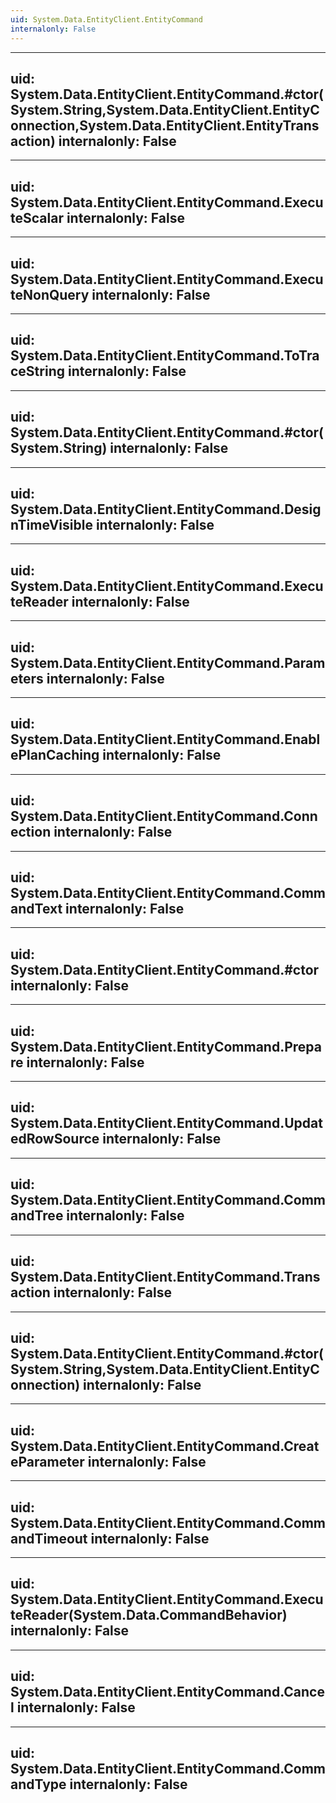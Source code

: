 ```yaml
---
uid: System.Data.EntityClient.EntityCommand
internalonly: False
---
```


---
uid: System.Data.EntityClient.EntityCommand.#ctor(System.String,System.Data.EntityClient.EntityConnection,System.Data.EntityClient.EntityTransaction)
internalonly: False
---

---
uid: System.Data.EntityClient.EntityCommand.ExecuteScalar
internalonly: False
---

---
uid: System.Data.EntityClient.EntityCommand.ExecuteNonQuery
internalonly: False
---

---
uid: System.Data.EntityClient.EntityCommand.ToTraceString
internalonly: False
---

---
uid: System.Data.EntityClient.EntityCommand.#ctor(System.String)
internalonly: False
---

---
uid: System.Data.EntityClient.EntityCommand.DesignTimeVisible
internalonly: False
---

---
uid: System.Data.EntityClient.EntityCommand.ExecuteReader
internalonly: False
---

---
uid: System.Data.EntityClient.EntityCommand.Parameters
internalonly: False
---

---
uid: System.Data.EntityClient.EntityCommand.EnablePlanCaching
internalonly: False
---

---
uid: System.Data.EntityClient.EntityCommand.Connection
internalonly: False
---

---
uid: System.Data.EntityClient.EntityCommand.CommandText
internalonly: False
---

---
uid: System.Data.EntityClient.EntityCommand.#ctor
internalonly: False
---

---
uid: System.Data.EntityClient.EntityCommand.Prepare
internalonly: False
---

---
uid: System.Data.EntityClient.EntityCommand.UpdatedRowSource
internalonly: False
---

---
uid: System.Data.EntityClient.EntityCommand.CommandTree
internalonly: False
---

---
uid: System.Data.EntityClient.EntityCommand.Transaction
internalonly: False
---

---
uid: System.Data.EntityClient.EntityCommand.#ctor(System.String,System.Data.EntityClient.EntityConnection)
internalonly: False
---

---
uid: System.Data.EntityClient.EntityCommand.CreateParameter
internalonly: False
---

---
uid: System.Data.EntityClient.EntityCommand.CommandTimeout
internalonly: False
---

---
uid: System.Data.EntityClient.EntityCommand.ExecuteReader(System.Data.CommandBehavior)
internalonly: False
---

---
uid: System.Data.EntityClient.EntityCommand.Cancel
internalonly: False
---

---
uid: System.Data.EntityClient.EntityCommand.CommandType
internalonly: False
---
